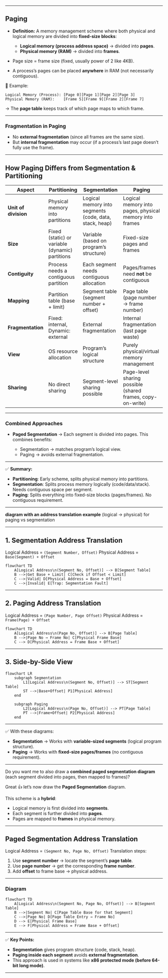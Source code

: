 

---

## **Paging**

* **Definition:** A memory management scheme where both physical and logical memory are divided into **fixed-size blocks**:

  * **Logical memory (process address space)** → divided into **pages**.
  * **Physical memory (RAM)** → divided into **frames**.
* Page size = frame size (fixed, usually power of 2 like 4KB).
* A process’s pages can be placed **anywhere** in RAM (not necessarily contiguous).

📌 Example:

```
Logical Memory (Process): [Page 0][Page 1][Page 2][Page 3]
Physical Memory (RAM):    [Frame 5][Frame 9][Frame 2][Frame 7]
```

→ The **page table** keeps track of which page maps to which frame.

---

### **Fragmentation in Paging**

* No **external fragmentation** (since all frames are the same size).
* But **internal fragmentation** may occur (if a process’s last page doesn’t fully use the frame).

---

## **How Paging Differs from Segmentation & Partitioning**

| Aspect               | **Partitioning**                                | **Segmentation**                                       | **Paging**                                                 |
| -------------------- | ----------------------------------------------- | ------------------------------------------------------ | ---------------------------------------------------------- |
| **Unit of division** | Physical memory into partitions                 | Logical memory into segments (code, data, stack, heap) | Logical memory into pages, physical memory into frames     |
| **Size**             | Fixed (static) or variable (dynamic) partitions | Variable (based on program’s structure)                | Fixed-size pages and frames                                |
| **Contiguity**       | Process needs a contiguous partition            | Each segment needs contiguous allocation               | Pages/frames need **not** be contiguous                    |
| **Mapping**          | Partition table (base + limit)                  | Segment table (segment number + offset)                | Page table (page number → frame number)                    |
| **Fragmentation**    | Fixed: internal, Dynamic: external              | External fragmentation                                 | Internal fragmentation (last page waste)                   |
| **View**             | OS resource allocation                          | Program’s logical structure                            | Purely physical/virtual memory management                  |
| **Sharing**          | No direct sharing                               | Segment-level sharing possible                         | Page-level sharing possible (shared frames, copy-on-write) |

---

### **Combined Approaches**

* **Paged Segmentation** → Each segment is divided into pages. This combines benefits:

  * Segmentation → matches program’s logical view.
  * Paging → avoids external fragmentation.

---

✅ **Summary:**

* **Partitioning**: Early scheme, splits physical memory into partitions.
* **Segmentation**: Splits process memory logically (code/data/stack). Needs contiguous space per segment.
* **Paging**: Splits everything into fixed-size blocks (pages/frames). No contiguous requirement.

---
 **diagram with an address translation example** (logical → physical) for paging vs segmentation

---

## **1. Segmentation Address Translation**

Logical Address = `(Segment Number, Offset)`
Physical Address = `Base(Segment) + Offset`

```mermaid
flowchart TD
    A[Logical Address\n(Segment No, Offset)] --> B[Segment Table]
    B -->|Get Base + Limit| C[Check if Offset < Limit]
    C -->|Valid| D[Physical Address = Base + Offset]
    C -->|Invalid| E[Trap: Segmentation Fault]
```

---

## **2. Paging Address Translation**

Logical Address = `(Page Number, Page Offset)`
Physical Address = `Frame(Page) + Offset`

```mermaid
flowchart TD
    A[Logical Address\n(Page No, Offset)] --> B[Page Table]
    B -->|Page No → Frame No| C[Physical Frame Base]
    C --> D[Physical Address = Frame Base + Offset]
```

---

## **3. Side-by-Side View**

```mermaid
flowchart LR
    subgraph Segmentation
        L1[Logical Address\n(Segment No, Offset)] --> ST[Segment Table]
        ST -->|Base+Offset| P1[Physical Address]
    end

    subgraph Paging
        L2[Logical Address\n(Page No, Offset)] --> PT[Page Table]
        PT -->|Frame+Offset| P2[Physical Address]
    end
```

---

✅ With these diagrams:

* **Segmentation** → Works with **variable-sized segments** (logical program structure).
* **Paging** → Works with **fixed-size pages/frames** (no contiguous requirement).

---

Do you want me to also draw a **combined paged segmentation diagram** (each segment divided into pages, then mapped to frames)?

Great 👍 let’s now draw the **Paged Segmentation** diagram.

This scheme is a **hybrid**:

* Logical memory is first divided into **segments**.
* Each segment is further divided into **pages**.
* Pages are mapped to **frames** in physical memory.

---

## **Paged Segmentation Address Translation**

Logical Address = `(Segment No, Page No, Offset)`
Translation steps:

1. Use **segment number** → locate the segment’s **page table**.
2. Use **page number** → get the corresponding **frame number**.
3. Add **offset** to frame base → physical address.

---

### **Diagram**

```mermaid
flowchart TD
    A[Logical Address\n(Segment No, Page No, Offset)] --> B[Segment Table]
    B -->|Segment No| C[Page Table Base for that Segment]
    C -->|Page No| D[Page Table Entry → Frame No]
    D --> E[Physical Frame Base]
    E --> F[Physical Address = Frame Base + Offset]
```

---

✅ **Key Points:**

* **Segmentation** gives program structure (code, stack, heap).
* **Paging inside each segment** avoids **external fragmentation**.
* This approach is used in systems like **x86 protected mode (before 64-bit long mode)**.

---



